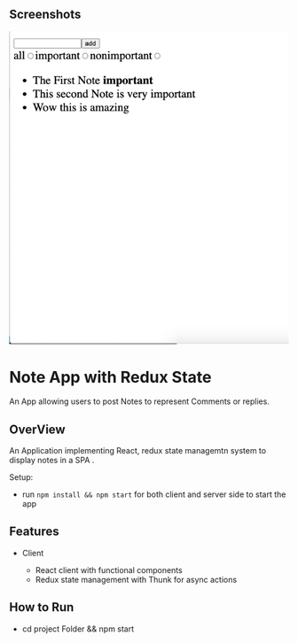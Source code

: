 ## Screenshots

![Screenshot1](/screenshots/screen1.png)

# Note App with Redux State

An App allowing users to post Notes to represent Comments or replies.

## OverView

An Application implementing React, redux state managemtn system to display notes in a SPA .

Setup:

- run `npm install && npm start` for both client and server side to start the app

## Features

- Client

  - React client with functional components
  - Redux state management with Thunk for async actions

## How to Run

- cd project Folder && npm start
